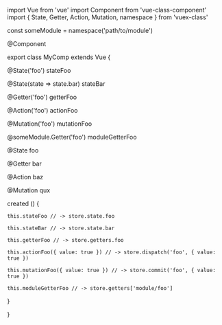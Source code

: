 import Vue from 'vue'
import Component from 'vue-class-component'
import {
  State,
  Getter,
  Action,
  Mutation,
  namespace
} from 'vuex-class'

const someModule = namespace('path/to/module')

@Component

export class MyComp extends Vue {

  @State('foo') stateFoo

  @State(state => state.bar) stateBar

  @Getter('foo') getterFoo

  @Action('foo') actionFoo

  @Mutation('foo') mutationFoo

  @someModule.Getter('foo') moduleGetterFoo

  @State foo

  @Getter bar

  @Action baz

  @Mutation qux

  created () {

    this.stateFoo // -> store.state.foo

    this.stateBar // -> store.state.bar

    this.getterFoo // -> store.getters.foo

    this.actionFoo({ value: true }) // -> store.dispatch('foo', { value: true })

    this.mutationFoo({ value: true }) // -> store.commit('foo', { value: true })

    this.moduleGetterFoo // -> store.getters['module/foo']

  }

}